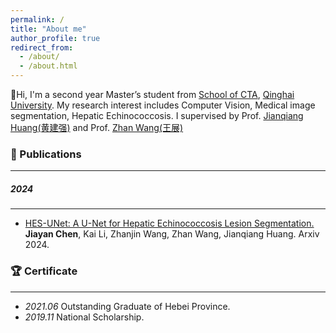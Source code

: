 ```yaml
---
permalink: /
title: "About me"
author_profile: true
redirect_from: 
  - /about/
  - /about.html
---
```



👋Hi, I'm a second year Master’s student from [School of CTA](https://cs.qhu.edu.cn/), [Qinghai University](https://www.qhu.edu.cn/). My research interest includes Computer Vision, Medical image segmentation, Hepatic Echinococcosis. I supervised by Prof. [Jianqiang Huang(黄建强)](https://www.qhu-hdacp.cn/hjq.html) and Prof. [Zhan Wang(王展)](https://www.qhuah.com/html/2748691352.html)

### 📄 Publications
***
##### 2024
***
- [HES-UNet: A U-Net for Hepatic Echinococcosis Lesion Segmentation.](https://arxiv.org/abs/2412.06530) **Jiayan Chen**, Kai Li, Zhanjin Wang, Zhan Wang, Jianqiang Huang. Arxiv 2024.

### 🏆 Certificate
***

- _2021.06_ Outstanding Graduate of Hebei Province.
- _2019.11_ National Scholarship.
